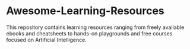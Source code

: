 # Awesome-Learning-Resources
This repository contains learning resources ranging from freely available ebooks and cheatsheets to hands-on playgrounds and free courses focused on Artificial Intelligence.
